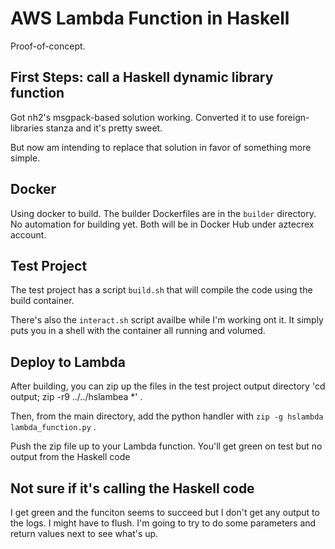 # AWS Lambda Function in Haskell

Proof-of-concept.

## First Steps: call a Haskell dynamic library function

Got nh2's msgpack-based solution working. Converted it
to use foreign-libraries stanza and it's pretty sweet.

But now am intending to replace that solution in favor
of something more simple.

## Docker

Using docker to build. The builder Dockerfiles are
in the `builder` directory. No automation for building
yet. Both will be in Docker Hub under aztecrex account.

## Test Project

The test project has a script `build.sh` that will compile
the code using the build container.

There's also the `interact.sh` script availbe while I'm
working ont it. It simply puts you in a shell with the
container all running and volumed.

## Deploy to Lambda

After building, you can zip up the files in the test
project output directory 'cd output; zip -r9 ../../hslambea *' .

Then, from the main directory, add the python handler
with `zip -g hslambda lambda_function.py` .

Push the zip file up to your Lambda function. You'll get green
on test but no output from the Haskell code

## Not sure if it's calling the Haskell code

I get green and the funciton seems to succeed but I don't get
any output to the logs. I might have to flush. I'm
going to try to do some parameters and return values next to
see what's up.





